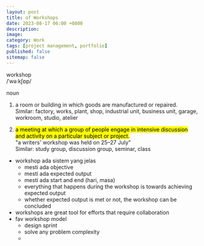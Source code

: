 ```yaml
---
layout: post
title: of Workshops
date: 2023-08-17 06:00 +0800
description:
image:
category: Work
tags: [project management, portfolio]
published: false
sitemap: false
---
```


workshop<br>
/ˈwəːkʃɒp/<br>

noun

1. a room or building in which goods are manufactured or repaired.<br>
   Similar: factory, works, plant, shop, industrial unit, business unit, garage, workroom, studio, atelier

2. <mark>a meeting at which a group of people engage in intensive discussion and activity on a particular subject or project.</mark><br>
   "a writers' workshop was held on 25–27 July"<br>
   Similar: study group, discussion group, seminar, class

- workshop ada sistem yang jelas
  - mesti ada objective
  - mesti ada expected output
  - mesti ada start and end (hari, masa)
  - everything that happens during the workshop is towards achieving expected output
  - whether expected output is met or not, the workshop can be concluded
- workshops are great tool for efforts that require collaboration
- fav workshop model
  - design sprint
  - solve any problem complexity
  -
